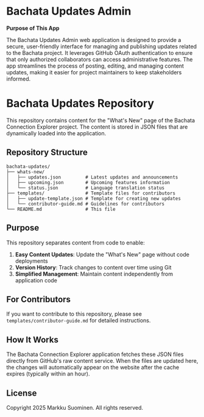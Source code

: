 # Bachata Updates Admin

**Purpose of This App**

The Bachata Updates Admin web application is designed to provide a secure, user-friendly interface for managing and publishing updates related to the Bachata project. It leverages GitHub OAuth authentication to ensure that only authorized collaborators can access administrative features. The app streamlines the process of posting, editing, and managing content updates, making it easier for project maintainers to keep stakeholders informed.

# Bachata Updates Repository

This repository contains content for the "What's New" page of the Bachata Connection Explorer project. The content is stored in JSON files that are dynamically loaded into the application.

## Repository Structure

```
bachata-updates/
├── whats-new/
│   ├── updates.json         # Latest updates and announcements
│   ├── upcoming.json        # Upcoming features information
│   └── status.json          # Language translation status
├── templates/               # Template files for contributors
│   ├── update-template.json # Template for creating new updates
│   └── contributor-guide.md # Guidelines for contributors
└── README.md                # This file
```

## Purpose

This repository separates content from code to enable:

1. **Easy Content Updates**: Update the "What's New" page without code deployments
2. **Version History**: Track changes to content over time using Git
3. **Simplified Management**: Maintain content independently from application code

## For Contributors

If you want to contribute to this repository, please see `templates/contributor-guide.md` for detailed instructions.

## How It Works

The Bachata Connection Explorer application fetches these JSON files directly from GitHub's raw content service. When the files are updated here, the changes will automatically appear on the website after the cache expires (typically within an hour).

## License

Copyright 2025 Markku Suominen. All rights reserved.
